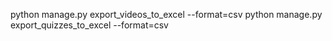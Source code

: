 python manage.py export_videos_to_excel --format=csv
python manage.py export_quizzes_to_excel --format=csv
